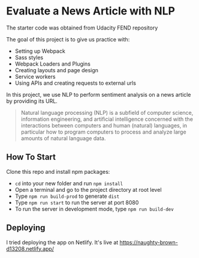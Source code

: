 # Evaluate a News Article with NLP

The starter code was obtained from Udacity FEND repository

The goal of this project is to give us practice with:
- Setting up Webpack
- Sass styles
- Webpack Loaders and Plugins
- Creating layouts and page design
- Service workers
- Using APIs and creating requests to external urls

In this project, we use NLP to perform sentiment analysis on a news article by providing its URL.

> Natural language processing (NLP) is a subfield of computer science, information engineering, and artificial intelligence
concerned with the interactions between computers and human (natural) languages, in particular how to program computers to
process and analyze large amounts of natural language data.


## How To Start

Clone this repo and install npm packages:

- `cd` into your new folder and run `npm install`
- Open a terminal and go to the project directory at root level
- Type `npm run build-prod` to generate `dist` 
- Type `npm run start` to run the server at port 8080
- To run the server in development mode, type `npm run build-dev`

## Deploying

I tried deploying the app on Netlify. It's live at https://naughty-brown-d13208.netlify.app/